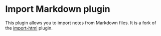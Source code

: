 # Import Markdown plugin

This plugin allows you to import notes from Markdown files.
It is a fork of the [import-html](https://github.com/inkdropapp/inkdrop-import-html) plugin.
